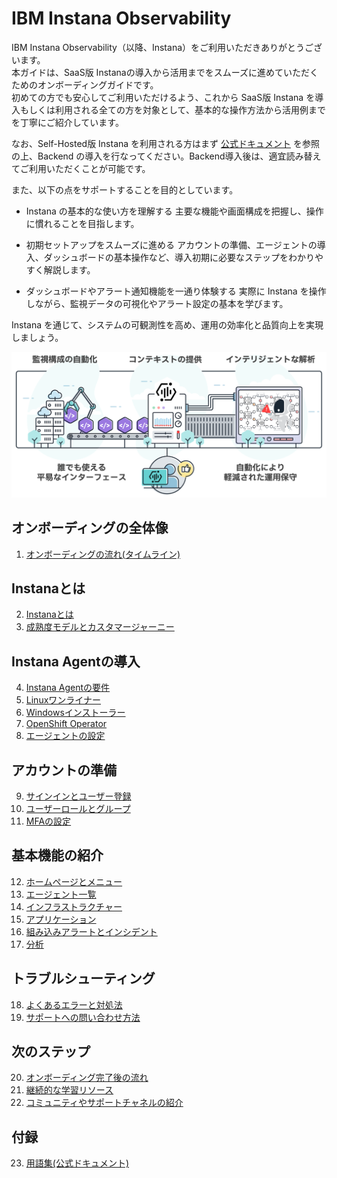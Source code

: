# IBM Instana Observability

IBM Instana Observability（以降、Instana）をご利用いただきありがとうございます。  
本ガイドは、SaaS版 Instanaの導入から活用までをスムーズに進めていただくためのオンボーディングガイドです。  
初めての方でも安心してご利用いただけるよう、これから SaaS版 Instana を導入もしくは利用される全ての方を対象として、基本的な操作方法から活用例までを丁寧にご紹介しています。

なお、Self-Hosted版 Instana を利用される方はまず [公式ドキュメント](https://www.ibm.com/docs/ja/instana-observability/current?topic=planning-instana-deployment-options#instana-self-hosted-deployment) を参照の上、Backend の導入を行なってください。Backend導入後は、適宜読み替えてご利用いただくことが可能です。  

また、以下の点をサポートすることを目的としています。

- Instana の基本的な使い方を理解する 主要な機能や画面構成を把握し、操作に慣れることを目指します。

- 初期セットアップをスムーズに進める アカウントの準備、エージェントの導入、ダッシュボードの基本操作など、導入初期に必要なステップをわかりやすく解説します。

- ダッシュボードやアラート通知機能を一通り体験する 実際に Instana を操作しながら、監視データの可視化やアラート設定の基本を学びます。

Instana を通じて、システムの可観測性を高め、運用の効率化と品質向上を実現しましょう。

![](./images/image1.png)

## オンボーディングの全体像

01. [オンボーディングの流れ(タイムライン)](./overview_of_the_onboarding_process/onboarding_process/)

## Instanaとは

02. [Instanaとは](./what_is_instana/what_is_instana/)
03. [成熟度モデルとカスタマージャーニー](./what_is_instana/maturity_model/)

## Instana Agentの導入

04. [Instana Agentの要件](./instana_agent_installation/requirements/)
05. [Linuxワンライナー](./instana_agent_installation/linux_one_liner/)
06. [Windowsインストーラー](./instana_agent_installation/windows_agent/)
07. [OpenShift Operator](./instana_agent_installation/openshift_operator/)
08. [エージェントの設定](./instana_agent_installation/setup_agent/)

## アカウントの準備

09. [サインインとユーザー登録](./account_set_up/user_registration/)
10. [ユーザーロールとグループ](./account_set_up/user_roles_and_groups/)
11. [MFAの設定](./account_set_up/setting_of_MFA/)

## 基本機能の紹介

12. [ホームページとメニュー](./guide_of_main_features/homepage/)
13. [エージェント一覧](./guide_of_main_features/list_of_agents/)
14. [インフラストラクチャー](./guide_of_main_features/infrastructure/)
15. [アプリケーション](./guide_of_main_features/application/)
16. [組み込みアラートとインシデント](./guide_of_main_features/builtin_alerts_and_incidents/)
17. [分析](./guide_of_main_features/analysis/)

## トラブルシューティング

18. [よくあるエラーと対処法](./troubleshooting/errors_and_solution/)
19. [サポートへの問い合わせ方法](./troubleshooting/how_to_contact_support/)

## 次のステップ

20. [オンボーディング完了後の流れ](./next_steps/post_onboarding_process/)
21. [継続的な学習リソース](./next_steps/continuous_learning_resources/)
22. [コミュニティやサポートチャネルの紹介](./next_steps/information_of_community_and_support_channel/)

## 付録

23. [用語集(公式ドキュメント)](https://www.ibm.com/docs/ja/instana-observability/current?topic=glossary)
